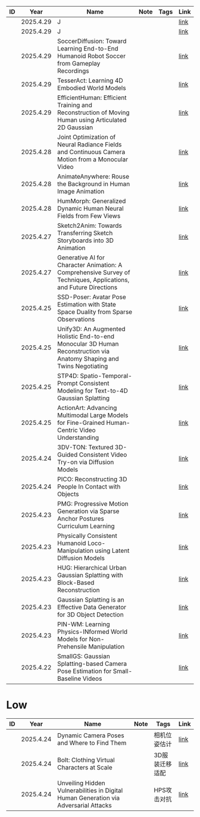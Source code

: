 |ID|Year|Name|Note|Tags|Link|
|---|---|---|---|---|---|
||2025.4.29|J|| |[link](25.md)|
||2025.4.29|J|| |[link](24.md)|
||2025.4.29|SoccerDiffusion: Toward Learning End-to-End Humanoid Robot Soccer from Gameplay Recordings|| |[link](23.md)|
||2025.4.29|TesserAct: Learning 4D Embodied World Models|| |[link](22.md)|
||2025.4.29|EfficientHuman: Efficient Training and Reconstruction of Moving Human using Articulated 2D Gaussian|| |[link](21.md)|
||2025.4.28|Joint Optimization of Neural Radiance Fields and Continuous Camera Motion from a Monocular Video|| |[link](20.md)|
||2025.4.28|AnimateAnywhere: Rouse the Background in Human Image Animation|| |[link](17.md)|
||2025.4.28|HumMorph: Generalized Dynamic Human Neural Fields from Few Views|| |[link](18.md)|
||2025.4.27|Sketch2Anim: Towards Transferring Sketch Storyboards into 3D Animation|| |[link](19.md)|
||2025.4.27|Generative AI for Character Animation: A Comprehensive Survey of Techniques, Applications, and Future Directions|| |[link](16.md)|
||2025.4.25|SSD-Poser: Avatar Pose Estimation with State Space Duality from Sparse Observations|| |[link](11.md)|
||2025.4.25|Unify3D: An Augmented Holistic End-to-end Monocular 3D Human Reconstruction via Anatomy Shaping and Twins Negotiating|| |[link](12.md)|
||2025.4.25|STP4D: Spatio-Temporal-Prompt Consistent Modeling for Text-to-4D Gaussian Splatting|| |[link](13.md)|
||2025.4.25|ActionArt: Advancing Multimodal Large Models for Fine-Grained Human-Centric Video Understanding|| |[link](15.md)|
||2025.4.24|3DV-TON: Textured 3D-Guided Consistent Video Try-on via Diffusion Models|||[link](1.md)|
||2025.4.24|PICO: Reconstructing 3D People In Contact with Objects|||[link](4.md)|
||2025.4.23|PMG: Progressive Motion Generation via Sparse Anchor Postures Curriculum Learning|| |[link](6.md)|
||2025.4.23|Physically Consistent Humanoid Loco-Manipulation using Latent Diffusion Models|| |[link](7.md)|
||2025.4.23|HUG: Hierarchical Urban Gaussian Splatting with Block-Based Reconstruction|| |[link](8.md)|
||2025.4.23|Gaussian Splatting is an Effective Data Generator for 3D Object Detection|| |[link](9.md)|
||2025.4.23|PIN-WM: Learning Physics-INformed World Models for Non-Prehensile Manipulation|| |[link](10.md)|
||2025.4.22|SmallGS: Gaussian Splatting-based Camera Pose Estimation for Small-Baseline Videos|| |[link](14.md)|






# Low

|ID|Year|Name|Note|Tags|Link|
|---|---|---|---|---|---|
||2025.4.24|Dynamic Camera Poses and Where to Find Them||相机位姿估计|[link](2.md)|
||2025.4.24|Bolt: Clothing Virtual Characters at Scale||3D服装迁移适配|[link](3.md)|
||2025.4.24|Unveiling Hidden Vulnerabilities in Digital Human Generation via Adversarial Attacks||HPS攻击对抗|[link](5.md)|



